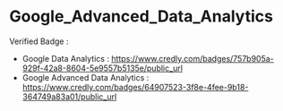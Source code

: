 # Google_Advanced_Data_Analytics



Verified Badge :
- Google Data Analytics : https://www.credly.com/badges/757b905a-929f-42a8-8604-5e9557b5135e/public_url
- Google Advanced Data Analytics : https://www.credly.com/badges/64907523-3f8e-4fee-9b18-364749a83a01/public_url
